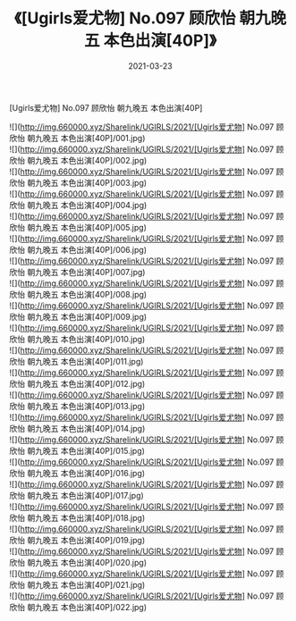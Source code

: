 ﻿---
layout: post
title:  《[Ugirls爱尤物] No.097 顾欣怡 朝九晚五 本色出演[40P]》
date:   2021-03-23
img: http://img.660000.xyz/Sharelink/UGIRLS/2021/[Ugirls爱尤物] No.097 顾欣怡 朝九晚五 本色出演[40P]/000.jpg
categories: [美女, 清纯, 唯美]
---

[Ugirls爱尤物] No.097 顾欣怡 朝九晚五 本色出演[40P]

  ![](http://img.660000.xyz/Sharelink/UGIRLS/2021/[Ugirls爱尤物] No.097 顾欣怡 朝九晚五 本色出演[40P]/001.jpg) <br> ![](http://img.660000.xyz/Sharelink/UGIRLS/2021/[Ugirls爱尤物] No.097 顾欣怡 朝九晚五 本色出演[40P]/002.jpg) <br> ![](http://img.660000.xyz/Sharelink/UGIRLS/2021/[Ugirls爱尤物] No.097 顾欣怡 朝九晚五 本色出演[40P]/003.jpg) <br> ![](http://img.660000.xyz/Sharelink/UGIRLS/2021/[Ugirls爱尤物] No.097 顾欣怡 朝九晚五 本色出演[40P]/004.jpg) <br> ![](http://img.660000.xyz/Sharelink/UGIRLS/2021/[Ugirls爱尤物] No.097 顾欣怡 朝九晚五 本色出演[40P]/005.jpg) <br> ![](http://img.660000.xyz/Sharelink/UGIRLS/2021/[Ugirls爱尤物] No.097 顾欣怡 朝九晚五 本色出演[40P]/006.jpg) <br> ![](http://img.660000.xyz/Sharelink/UGIRLS/2021/[Ugirls爱尤物] No.097 顾欣怡 朝九晚五 本色出演[40P]/007.jpg) <br> ![](http://img.660000.xyz/Sharelink/UGIRLS/2021/[Ugirls爱尤物] No.097 顾欣怡 朝九晚五 本色出演[40P]/008.jpg) <br> ![](http://img.660000.xyz/Sharelink/UGIRLS/2021/[Ugirls爱尤物] No.097 顾欣怡 朝九晚五 本色出演[40P]/009.jpg) <br> ![](http://img.660000.xyz/Sharelink/UGIRLS/2021/[Ugirls爱尤物] No.097 顾欣怡 朝九晚五 本色出演[40P]/010.jpg) <br> ![](http://img.660000.xyz/Sharelink/UGIRLS/2021/[Ugirls爱尤物] No.097 顾欣怡 朝九晚五 本色出演[40P]/011.jpg) <br> ![](http://img.660000.xyz/Sharelink/UGIRLS/2021/[Ugirls爱尤物] No.097 顾欣怡 朝九晚五 本色出演[40P]/012.jpg) <br> ![](http://img.660000.xyz/Sharelink/UGIRLS/2021/[Ugirls爱尤物] No.097 顾欣怡 朝九晚五 本色出演[40P]/013.jpg) <br> ![](http://img.660000.xyz/Sharelink/UGIRLS/2021/[Ugirls爱尤物] No.097 顾欣怡 朝九晚五 本色出演[40P]/014.jpg) <br> ![](http://img.660000.xyz/Sharelink/UGIRLS/2021/[Ugirls爱尤物] No.097 顾欣怡 朝九晚五 本色出演[40P]/015.jpg) <br> ![](http://img.660000.xyz/Sharelink/UGIRLS/2021/[Ugirls爱尤物] No.097 顾欣怡 朝九晚五 本色出演[40P]/016.jpg) <br> ![](http://img.660000.xyz/Sharelink/UGIRLS/2021/[Ugirls爱尤物] No.097 顾欣怡 朝九晚五 本色出演[40P]/017.jpg) <br> ![](http://img.660000.xyz/Sharelink/UGIRLS/2021/[Ugirls爱尤物] No.097 顾欣怡 朝九晚五 本色出演[40P]/018.jpg) <br> ![](http://img.660000.xyz/Sharelink/UGIRLS/2021/[Ugirls爱尤物] No.097 顾欣怡 朝九晚五 本色出演[40P]/019.jpg) <br> ![](http://img.660000.xyz/Sharelink/UGIRLS/2021/[Ugirls爱尤物] No.097 顾欣怡 朝九晚五 本色出演[40P]/020.jpg) <br> ![](http://img.660000.xyz/Sharelink/UGIRLS/2021/[Ugirls爱尤物] No.097 顾欣怡 朝九晚五 本色出演[40P]/021.jpg) <br> ![](http://img.660000.xyz/Sharelink/UGIRLS/2021/[Ugirls爱尤物] No.097 顾欣怡 朝九晚五 本色出演[40P]/022.jpg) <br>